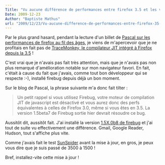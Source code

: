 ```yaml
---
Title: "Vu aucune différence de performances entre firefox 3.5 et les versions précédentes : vous utiliseriez pas Firebug ?"
Date: 2009-12-23
Author: "Baptiste Mathus"
url: "2009/12/23/Vu-aucune-difference-de-performances-entre-firefox-35-et-les-versions-precedentes-:-vous-utiliseriez-Firebug"
---
```




Par le plus grand hasard, pendant la lecture d'un billet de [Pascal sur
les performances de firefox au fil des
âges](http://www.chevrel.org/fr/carnet/index.php?post/2009/12/18/Les-performances-Javascript-de-Firefox-%C3%A0-travers-le-temps),
je viens de m'apercevoir que je ne profitais en fait pas de
[TraceMonkey, le compilateur JIT intégré à Firefox depuis la
3.5](https://wiki.mozilla.org/JavaScript:TraceMonkey) !

C'est vrai que je n'avais pas fait très attention, mais que je n'avais
pas non plus remarqué d'amélioration notable sur mon navigateur favori.
En fait, c'était à cause du fait que j'avais, comme tout bon développeur
qui se respecte :-), installé firebug depuis déjà un bon moment.

Sur le blog de Pascal, la phrase suivante m'a donc fait tilter :

> Un petit rappel si vous utilisez Firebug, votre moteur de compilation
> JIT de javascript est désactivé et vous aurez donc des perfs
> équivalentes à celles de Firefox 3.0, même si vous êtes en 3.5. La
> version 1.5beta7 de Firebug sortie hier devrait résoudre ce bug.

Aussitôt dit, aussitôt fait. J'ai installé la version [1.5X.0b8 de
firebug](http://getfirebug.com/releases/firebug/1.5X/) et j'ai tout de
suite vu effectivement une différence. Gmail, Google Reader, Hudson,
tout s'affiche plus vite.

Comme j'avais fait le test
[SunSpider](http://www2.webkit.org/perf/sunspider-0.9/sunspider-driver.html)
avant la mise à jour, en gros, je peux vous dire que je suis passé de
3500 à 1500 !

Bref, installez-vite cette mise à jour !

